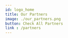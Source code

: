 ```yaml
---
id: logo_home
title: Our Partners
image: ./our_partners.png
button: Check All Partners 
link : /partners
---
```


